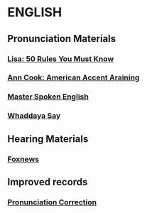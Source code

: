 # ENGLISH
## Pronunciation Materials

### [Lisa: 50 Rules You Must Know](./Speaking_English/50_Rules.md)

### [Ann Cook: American Accent Araining](./Speaking_English/AAT.md)

### [Master Spoken English](./Speaking_English/MSE.md)

### [Whaddaya Say](./Speaking_English/WDYS.md)


## Hearing Materials

### [Foxnews](./Foxnews)


## Improved records

### [Pronunciation Correction](./Accent_Corrention/accentCorrection.md)

